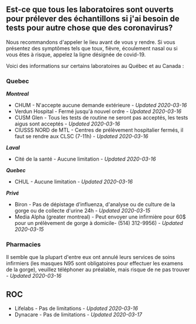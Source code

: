 ## Est-ce que tous les laboratoires sont ouverts pour prélever des échantillons si j'ai besoin de tests pour autre chose que des coronavirus?

Nous recommandons d'appeler le lieu avant de vous y rendre. Si vous présentez des symptômes tels que toux, fièvre, écoulement nasal ou si vous êtes à risque, appelez la ligne désignée de covid-19.

Voici des informations sur certains laboratoires au Québec et au Canada :

### Quebec

**_Montreal_**

- CHUM - N'accepte aucune demande extérieure - _Updated 2020-03-16_
- Verdun Hospital - Fermé jusqu'à nouvel ordre - _Updated 2020-03-16_
- CUSM Glen - Tous les tests de routine ne seront pas acceptés, les tests aigus sont acceptés - _Updated 2020-03-16_
- CIUSSS NORD de MTL - Centres de prélèvement hospitalier fermés, il faut se rendre aux CLSC (7-11h) - _Updated 2020-03-16_

**_Laval_**

- Cité de la santé - Aucune limitation - _Updated 2020-03-16_

**_Quebec_**

- CHUL - Aucune limitation - _Updated 2020-03-16_

**_Privé_**

- Biron - Pas de dépistage d’influenza, d'analyse ou de culture de la gorge ou de collecte d'urine 24h - _Updated 2020-03-15_
- Media Alpha (greater montreal) - Peut envoyer une infirmière pour 60\$ pour un prélèvement de gorge à domicile- (514) 312-9956) - _Updated 2020-03-15_

### Pharmacies

Il semble que la plupart d'entre eux ont annulé leurs services de soins infirmiers (les masques N95 sont obligatoires pour effectuer les examens de la gorge), veuillez téléphoner au préalable, mais risque de ne pas trouver - _Updated 2020-03-16_

## ROC

- Lifelabs - Pas de limitations - _Updated 2020-03-16_
- Dynacare - Pas de limitations - _Updated 2020-03-17_
